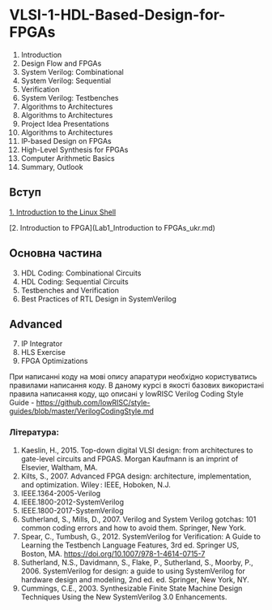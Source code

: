# VLSI-1-HDL-Based-Design-for-FPGAs

1. Introduction
2. Design Flow and FPGAs
3. System Verilog: Combinational
4. System Verilog: Sequential
5. Verification
6. System Verilog: Testbenches
7. Algorithms to Architectures
8. Algorithms to Architectures
9. Project Idea Presentations
10. Algorithms to Architectures
11. IP-based Design on FPGAs
12. High-Level Synthesis for FPGAs
13. Computer Arithmetic Basics
14. Summary, Outlook



## Вступ
[1. Introduction to the Linux Shell](Lab0_Introduction_to_the_Linux_ukr.md) 

[2. Introduction to FPGA](Lab1_Introduction to FPGAs_ukr.md)

## Основна частина
3. HDL Coding: Combinational Circuits
4. HDL Coding: Sequential Circuits
5. Testbenches and Verification
6. Best Practices of RTL Design in SystemVerilog

## Advanced
7. IP Integrator
8. HLS Exercise
9. FPGA Optimizations

При написанні коду на мові опису апаратури необхідно користуватись правилами написання коду. 
В даному курсі в якості базових використані правила написання коду, 
що описані у lowRISC Verilog Coding Style Guide - https://github.com/lowRISC/style-guides/blob/master/VerilogCodingStyle.md



### Література:

1) Kaeslin, H., 2015. Top-down digital VLSI design: from architectures to gate-level circuits and FPGAS. Morgan Kaufmann is an imprint of Elsevier, Waltham, MA.
2) Kilts, S., 2007. Advanced FPGA design: architecture, implementation, and optimization. Wiley : IEEE, Hoboken, N.J.
3) IEEE.1364-2005-Verilog
4) IEEE.1800-2012-SystemVerilog
5) IEEE.1800-2017-SystemVerilog
6) Sutherland, S., Mills, D., 2007. Verilog and System Verilog gotchas: 101 common coding errors and how to avoid them. Springer, New York.
7) Spear, C., Tumbush, G., 2012. SystemVerilog for Verification: A Guide to Learning the Testbench Language Features, 3rd ed. Springer US, Boston, MA. https://doi.org/10.1007/978-1-4614-0715-7
8) Sutherland, N.S., Davidmann, S., Flake, P., Sutherland, S., Moorby, P., 2006. SystemVerilog for design: a guide to using SystemVerilog for hardware design and modeling, 2nd ed. ed. Springer, New York, NY.
9) Cummings, C.E., 2003. Synthesizable Finite State Machine Design Techniques Using the New SystemVerilog 3.0 Enhancements.

